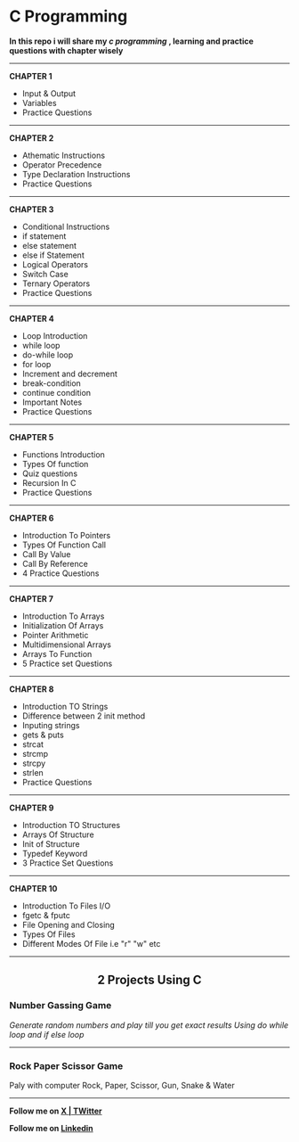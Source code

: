 # C Programming 

<b> In this repo i will share my <em>c programming</em> , learning and practice questions with chapter wisely </b>
<br>
<hr>

<b> CHAPTER 1</b>

<ul>
  <li>Input & Output</li>
  <li>Variables</li>
  <li>Practice Questions</li>
</ul>
<hr>
<b>CHAPTER 2</b>

<ul>
  <li>Athematic Instructions </li>
  <li>Operator Precedence</li>
<li>Type Declaration Instructions</li>
  <li>Practice Questions</li>
</ul>
<hr>
<b>CHAPTER 3</b>  
<ul>
  <li>Conditional Instructions</li>
  <li>if statement</li>
  <li>else statement</li>
  <li>else if Statement</li>
  <li>Logical Operators</li>
  <li>Switch Case</li>
  <li>Ternary Operators</li>
  <li>Practice Questions</li>
</ul>
<hr>
<b>CHAPTER 4</b> 
<ul>
<li>Loop Introduction</li>
<li>while loop</li>
<li>do-while loop</li>
<li>for loop</li>
<li>Increment and decrement</li>
<li>break-condition</li>
<li>continue condition</li>
<li>Important Notes</li>
<li>Practice Questions</li>

</ul>

</ul>
<hr>
<b>CHAPTER 5</b> 
<ul>
<li>Functions Introduction</li>
<li>Types Of function</li>
<li>Quiz questions</li>
<li>Recursion In C</li>
<li>Practice Questions</li>
</ul>
<hr>
<b>CHAPTER 6</b> 
<ul>
<li>Introduction To Pointers</li>
<li>Types Of Function Call</li>
<li>Call By Value</li>
<li>Call By Reference</li>
<li>4 Practice Questions</li>
</ul>
<hr>
<b>CHAPTER 7</b> 
<ul>
<li>Introduction To Arrays</li>
<li>Initialization Of Arrays </li>
<li>Pointer Arithmetic</li>
<li>Multidimensional Arrays</li>
<li>Arrays To Function</li>
<li>5 Practice set Questions</li>
</ul>
<hr>
<b>CHAPTER 8</b> 
<ul>
<li>Introduction TO Strings</li>
<li>Difference between 2 init method </li>
<li>Inputing strings</li>
<li>gets & puts</li>
<li>strcat</li>
<li>strcmp</li>
<li>strcpy</li>
<li>strlen</li>
<li>Practice Questions</li>
</ul>
<hr>
<b>CHAPTER 9</b> 
<ul>
<li>Introduction TO Structures</li>
<li>Arrays Of Structure </li>
<li>Init of Structure</li>
<li>Typedef Keyword</li>
<li>3 Practice Set Questions</li>
</ul>
<hr>
<b>CHAPTER 10</b> 
<ul>
<li>Introduction To Files I/O</li>
<li>fgetc & fputc </li>
<li>File Opening and Closing</li>
<li>Types Of Files</li>
<li>Different Modes Of File i.e "r" "w" etc</li>
</ul>
<hr>

<center><h2> 2 Projects Using C </h2></center>

<b><h3>Number Gassing Game</h3></b>
<i> Generate random numbers and play till you get exact results</i>
<i>Using do while loop and if else loop</i>
<hr>
<b><h3>Rock Paper Scissor Game</h3></b>
<p> Paly with computer Rock, Paper, Scissor, Gun, Snake & Water </p>
<hr>
<b><p>Follow me on  <a href="https://x.com/code_with_ssn>"> X | TWitter</a></p></b>
<b><p>Follow me on  <a href="https://www.linkedin.com/in/salik-seraj-naik"> Linkedin</a></p></b>